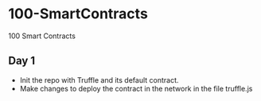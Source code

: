 # 100-SmartContracts
100 Smart Contracts 

## Day 1

- Init the repo with Truffle and its default contract.
- Make changes to deploy the contract in the network in the file truffle.js
